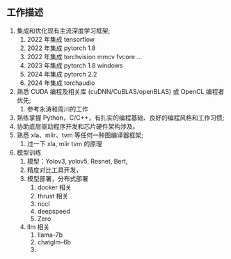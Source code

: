 ## 工作描述
1. 集成和优化现有主流深度学习框架;
	1. 2022 年集成 tensorflow
	2. 2022 年集成 pytorch 1.8
	3. 2022 年集成 torchvision mmcv fvcore ...
	4. 2023 年集成 pytorch 1.8 windows
	5. 2024 年集成 pytorch 2.2
	6. 2024 年集成 torchaudio
2. 熟悉 CUDA 编程及相关库 (cuDNN/CuBLAS/openBLAS) 或 OpenCL 编程者优先;
	1. 参考永涛和周川的工作
3. 熟练掌握 Python，C/C++，有扎实的编程基础、良好的编程风格和工作习惯;
4. 协助底层驱动程序开发和芯片硬件架构涉及。
5. 熟悉 xla、mlir、tvm 等任何一种图编译器框架;
	1. 过一下 xla, mlir tvm 的原理
6. 模型训练
	1. 模型：Yolov3, yolov5, Resnet, Bert, 
	2. 精度对比工具开发，
	3. 模型部署，分布式部署
		1. docker 相关
		2. thrust 相关
		3. nccl
		4. deepspeed
		5. Zero
	4. llm 相关
		1. llama-7b
		2. chatglm-6b
		3. 
